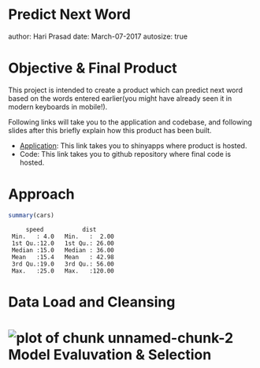 Predict Next Word
========================================================
author: Hari Prasad
date: March-07-2017
autosize: true

Objective & Final Product
========================================================

This project is intended to create a product which can predict next word based on the words entered earlier(you might have already seen it in modern keyboards in mobile!).  

Following links will take you to the application and codebase, and following slides after this briefly explain how this product has been built.

- [Application](https://meethariprasad.shinyapps.io/predictword/): This link takes you to shinyapps where product is hosted.
- Code: This link takes you to github repository where final code is hosted.


Approach
========================================================


```r
summary(cars)
```

```
     speed           dist       
 Min.   : 4.0   Min.   :  2.00  
 1st Qu.:12.0   1st Qu.: 26.00  
 Median :15.0   Median : 36.00  
 Mean   :15.4   Mean   : 42.98  
 3rd Qu.:19.0   3rd Qu.: 56.00  
 Max.   :25.0   Max.   :120.00  
```

Data Load and Cleansing
========================================================

![plot of chunk unnamed-chunk-2](predictword-figure/unnamed-chunk-2-1.png)
Model Evaluvation & Selection
========================================================

